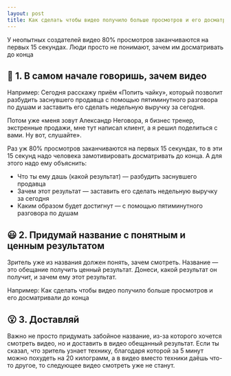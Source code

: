 ```yaml
---
layout: post
title: Как сделать чтобы видео получило больше просмотров и его досматривали до конца
---
```


У неопытных создателей видео 80% просмотров заканчиваются на первых 15 секундах. Люди просто не понимают, зачем им досматривать до конца

## 🤔 1. В самом начале говоришь, зачем видео

Например: Сегодня расскажу приём «Попить чайку», который позволит разбудить заснувшего продавца с помощью пятиминутного разговора по душам и заставить его сделать недельную выручку за сегодня.

Потом уже «меня зовут Александр Неговора, я бизнес тренер, экстренные продажи, мне тут написал клиент, а я решил поделиться с вами. Ну вот, слушайте».

Раз уж 80% просмотров заканчиваются на первых 15 секундах, то в эти 15 секунд надо человека замотивировать досматривать до конца. А для этого надо ему объяснить:

- Что ты ему дашь (какой результат) — разбудить заснувшего продавца
- Зачем этот результат — заставить его сделать недельную выручку за сегодня
- Каким образом будет достигнут — с помощью пятиминутного разговора по душам

## 😃 2. Придумай название с понятным и ценным результатом

Зритель уже из названия должен понять, зачем смотреть. Название — это обещание получить ценный результат. Донеси, какой результат он получит, и зачем ему этот результат.

Например: Как сделать чтобы видео получило больше просмотров и его досматривали до конца

## 😮 3. Доставляй

Важно не просто придумать забойное название, из-за которого хочется смотреть видео, но и доставить в видео обещанный результат. Если ты сказал, что зритель узнает технику, благодаря которой за 5 минут можно похудеть на 20 килограмм, а в видео вместо техники даёшь что-то другое, то следующее видео смотреть уже не станут.
